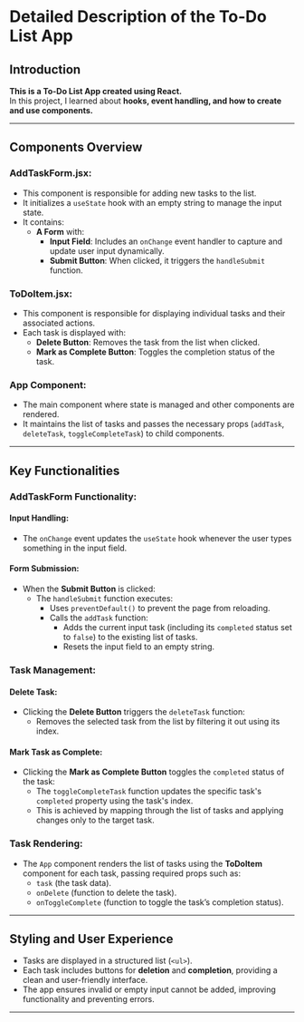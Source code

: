 
# Detailed Description of the To-Do List App

## Introduction
**This is a To-Do List App created using React.**  
In this project, I learned about **hooks, event handling, and how to create and use components.**  

---

## Components Overview

### AddTaskForm.jsx:
- This component is responsible for adding new tasks to the list.
- It initializes a `useState` hook with an empty string to manage the input state.
- It contains:
  - **A Form** with:
    - **Input Field**: Includes an `onChange` event handler to capture and update user input dynamically.
    - **Submit Button**: When clicked, it triggers the `handleSubmit` function.

### ToDoItem.jsx:
- This component is responsible for displaying individual tasks and their associated actions.
- Each task is displayed with:
  - **Delete Button**: Removes the task from the list when clicked.
  - **Mark as Complete Button**: Toggles the completion status of the task.

### App Component:
- The main component where state is managed and other components are rendered.
- It maintains the list of tasks and passes the necessary props (`addTask`, `deleteTask`, `toggleCompleteTask`) to child components.

---

## Key Functionalities

### AddTaskForm Functionality:
#### Input Handling:
- The `onChange` event updates the `useState` hook whenever the user types something in the input field.

#### Form Submission:
- When the **Submit Button** is clicked:
  - The `handleSubmit` function executes:
    - Uses `preventDefault()` to prevent the page from reloading.
    - Calls the `addTask` function:
      - Adds the current input task (including its `completed` status set to `false`) to the existing list of tasks.
      - Resets the input field to an empty string.

### Task Management:
#### Delete Task:
- Clicking the **Delete Button** triggers the `deleteTask` function:
  - Removes the selected task from the list by filtering it out using its index.

#### Mark Task as Complete:
- Clicking the **Mark as Complete Button** toggles the `completed` status of the task:
  - The `toggleCompleteTask` function updates the specific task's `completed` property using the task's index.
  - This is achieved by mapping through the list of tasks and applying changes only to the target task.

### Task Rendering:
- The `App` component renders the list of tasks using the **ToDoItem** component for each task, passing required props such as:
  - `task` (the task data).
  - `onDelete` (function to delete the task).
  - `onToggleComplete` (function to toggle the task’s completion status).

---

## Styling and User Experience
- Tasks are displayed in a structured list (`<ul>`).  
- Each task includes buttons for **deletion** and **completion**, providing a clean and user-friendly interface.  
- The app ensures invalid or empty input cannot be added, improving functionality and preventing errors.

---
